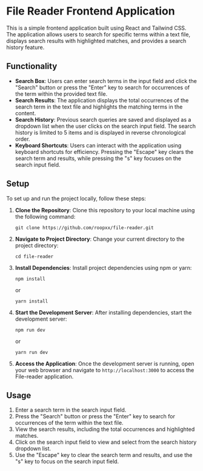 # File Reader Frontend Application

This is a simple frontend application built using React and Tailwind CSS. The application allows users to search for specific terms within a text file, displays search results with highlighted matches, and provides a search history feature.

## Functionality

- **Search Box**: Users can enter search terms in the input field and click the "Search" button or press the "Enter" key to search for occurrences of the term within the provided text file.
- **Search Results**: The application displays the total occurrences of the search term in the text file and highlights the matching terms in the content.
- **Search History**: Previous search queries are saved and displayed as a dropdown list when the user clicks on the search input field. The search history is limited to 5 items and is displayed in reverse chronological order.
- **Keyboard Shortcuts**: Users can interact with the application using keyboard shortcuts for efficiency. Pressing the "Escape" key clears the search term and results, while pressing the "s" key focuses on the search input field.

## Setup

To set up and run the project locally, follow these steps:

1. **Clone the Repository**: Clone this repository to your local machine using the following command:

   ```
   git clone https://github.com/roopxx/file-reader.git
   ```

2. **Navigate to Project Directory**: Change your current directory to the project directory:

   ```
   cd file-reader
   ```

3. **Install Dependencies**: Install project dependencies using npm or yarn:

   ```
   npm install
   ```

   or

   ```
   yarn install
   ```

4. **Start the Development Server**: After installing dependencies, start the development server:

   ```
   npm run dev
   ```

   or

   ```
   yarn run dev
   ```

5. **Access the Application**: Once the development server is running, open your web browser and navigate to `http://localhost:3000` to access the File-reader application.

## Usage

1. Enter a search term in the search input field.
2. Press the "Search" button or press the "Enter" key to search for occurrences of the term within the text file.
3. View the search results, including the total occurrences and highlighted matches.
4. Click on the search input field to view and select from the search history dropdown list.
5. Use the "Escape" key to clear the search term and results, and use the "s" key to focus on the search input field.
